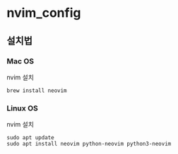 # nvim_config
## 설치법
### Mac OS
nvim 설치
~~~
brew install neovim
~~~
### Linux OS
nvim 설치
~~~
sudo apt update
sudo apt install neovim python-neovim python3-neovim
~~~

